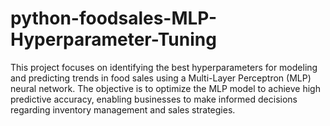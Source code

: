 # python-foodsales-MLP-Hyperparameter-Tuning
This project focuses on identifying the best hyperparameters for modeling and predicting trends in food sales using a Multi-Layer Perceptron (MLP) neural network. The objective is to optimize the MLP model to achieve high predictive accuracy, enabling businesses to make informed decisions regarding inventory management and sales strategies.
